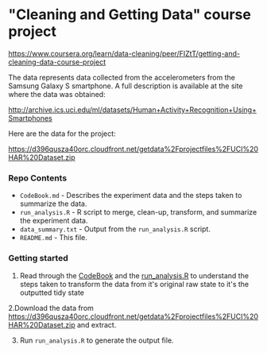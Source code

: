 # "Cleaning and Getting Data" course project

https://www.coursera.org/learn/data-cleaning/peer/FIZtT/getting-and-cleaning-data-course-project

The data represents data collected from the accelerometers from the Samsung Galaxy S smartphone. A full description is available at the site where the data was obtained:

http://archive.ics.uci.edu/ml/datasets/Human+Activity+Recognition+Using+Smartphones

Here are the data for the project:

https://d396qusza40orc.cloudfront.net/getdata%2Fprojectfiles%2FUCI%20HAR%20Dataset.zip

### Repo Contents

  - `CodeBook.md` - Describes the experiment data and the steps taken to summarize the data.
  - `run_analysis.R` - R script to merge, clean-up, transform, and summarize the experiment data.
  - `data_summary.txt` - Output from the `run_analysis.R` script.
  - `README.md` - This file.

### Getting started

  1. Read through the [CodeBook](CodeBook.md) and the [run_analysis.R](run_analysis.R) to understand the steps taken to transform the data from it's original raw state to it's the outputted tidy state
  
  2.Download the data from https://d396qusza40orc.cloudfront.net/getdata%2Fprojectfiles%2FUCI%20HAR%20Dataset.zip and extract.
  
  3. Run  `run_analysis.R` to generate the output file.
